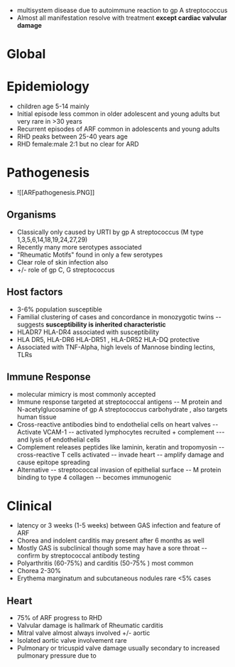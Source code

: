 - multisystem disease due to autoimmune reaction to gp A streptococcus
- Almost all manifestation resolve with treatment **except cardiac valvular damage**
# Global 
# Epidemiology
- children age 5-14 mainly
- Initial episode less common in older adolescent and young adults but very rare in >30 years
- Recurrent episodes of ARF common in adolescents and young adults
- RHD peaks between 25-40 years age 
- RHD female:male 2:1 but no clear for ARD 
# Pathogenesis
- ![[ARFpathogenesis.PNG]]
## Organisms
- Classically only caused by URTI by gp A streptococcus (M type 1,3,5,6,14,18,19,24,27,29)
- Recently many more serotypes associated
- "Rheumatic Motifs" found in only a few serotypes
- Clear role of skin infection also 
- +/- role of gp C, G streptococcus
## Host factors
- 3-6% population susceptible
- Familial clustering of cases and concordance in monozygotic twins -- suggests **susceptibility is inherited characteristic** 
- HLADR7 HLA-DR4 associated with susceptibility
- HLA DR5, HLA-DR6 HLA-DR51 , HLA-DR52 HLA-DQ protective 
- Associated with TNF-Alpha, high levels of Mannose binding lectins, TLRs 
## Immune Response
- molecular mimicry is most commonly accepted 
- Immune response targeted at streptococcal antigens -- M protein  and N-acetylglucosamine of gp A streptococcus carbohydrate , also targets human tissue
- Cross-reactive antibodies bind to endothelial cells on heart valves -- Activate VCAM-1 -- activated lymphocytes recruited + complement --- and lysis of endothelial cells
- Complement releases peptides like laminin, keratin and tropomyosin -- cross-reactive T cells activated -- invade heart -- amplify damage and cause epitope spreading
- Alternative -- streptococcal invasion of epithelial surface -- M protein binding to type 4 collagen -- becomes immunogenic

# Clinical
- latency or 3 weeks (1-5 weeks) between GAS infection and feature of ARF 
- Chorea and indolent carditis may present after 6 months as well 
- Mostly GAS is subclinical though some may have a sore throat -- confirm by streptococcal antibody testing 
- Polyarthritis (60-75%) and carditis (50-75% ) most common 
- Chorea 2-30% 
- Erythema marginatum and subcutaneous nodules rare <5% cases 
## Heart 
- 75% of ARF progress to RHD 
- Valvular damage is hallmark of Rheumatic carditis
- Mitral valve almost always involved +/- aortic 
- Isolated aortic valve involvement rare 
- Pulmonary or tricuspid valve damage usually secondary to increased pulmonary pressure due to 